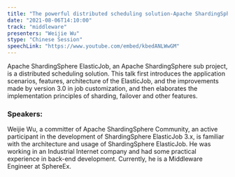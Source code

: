 ```yaml
---
title: "The powerful distributed scheduling solution-Apache ShardingSphere ElasticJob"
date: "2021-08-06T14:10:00" 
track: "middleware"
presenters: "Weijie Wu"
stype: "Chinese Session"
speechLink: "https://www.youtube.com/embed/kbedANLWwGM"
---
```

Apache ShardingSphere ElasticJob, an Apache ShardingSphere sub project, is a distributed scheduling solution. This talk first introduces the application scenarios, features, architecture of the ElasticJob, and the improvements made by version 3.0 in job customization, and then elaborates the implementation principles of sharding, failover and other features.
 ### Speakers: 
 Weijie Wu, a committer of Apache ShardingSphere Community, an active participant in the development of ShardingSphere ElasticJob 3.x, is familiar with the architecture and usage of ShardingSphere ElasticJob. He was working in an Industrial Internet company and had some practical experience in back-end development. Currently, he is a Middleware Engineer at SphereEx.
